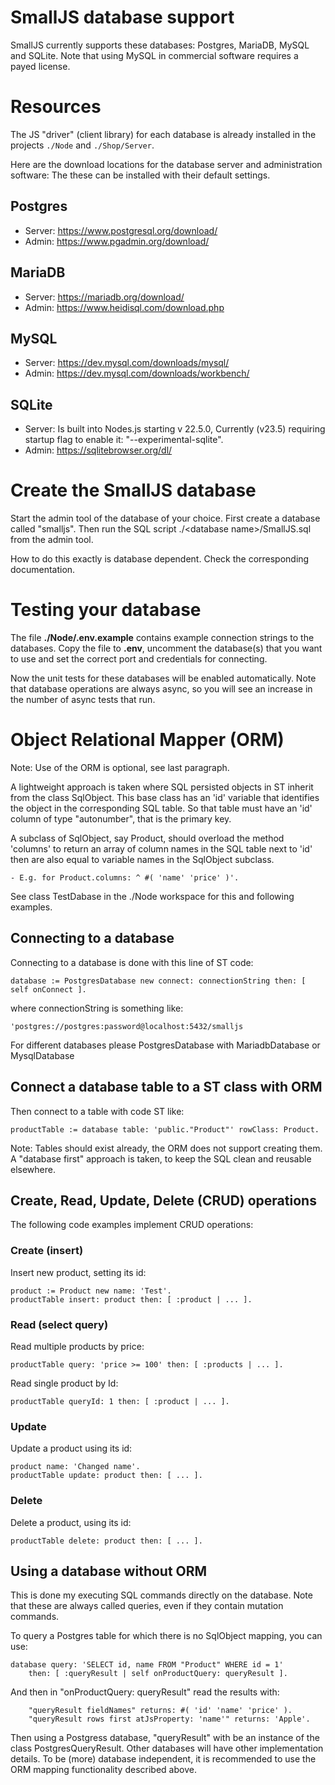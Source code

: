# SmallJS database support

SmallJS currently supports these databases: Postgres, MariaDB, MySQL and SQLite.
Note that using MySQL in commercial software requires a payed license.

# Resources

The JS "driver" (client library) for each database is already installed
in the projects `./Node` and `./Shop/Server`.

Here are the download locations for the database server and administration software:
The these can be installed with their default settings.

## Postgres

- Server:	https://www.postgresql.org/download/
- Admin:	https://www.pgadmin.org/download/

## MariaDB

- Server:	https://mariadb.org/download/
- Admin:	https://www.heidisql.com/download.php

## MySQL

- Server:	https://dev.mysql.com/downloads/mysql/
- Admin:	https://dev.mysql.com/downloads/workbench/

## SQLite

- Server:	Is built into Nodes.js starting v 22.5.0,
			Currently (v23.5) requiring startup flag to enable it: "--experimental-sqlite".
- Admin:	https://sqlitebrowser.org/dl/

# Create the SmallJS database

Start the admin tool of the database of your choice.
First create a database called "smalljs".
Then run the SQL script ./\<database name\>/SmallJS.sql from the admin tool.

How to do this exactly is database dependent. Check the corresponding documentation.

# Testing your database

The file **./Node/.env.example** contains example connection strings to the databases.
Copy the file to **.env**, uncomment the database(s) that you want to use
and set the correct port and credentials for connecting.

Now the unit tests for these databases will be enabled automatically.
Note that database operations are always async,
so you will see an increase in the number of async tests that run.

# Object Relational Mapper (ORM)

Note: Use of the ORM is optional, see last paragraph.

A lightweight approach is taken where SQL persisted objects in ST inherit from the class SqlObject.
This base class has an 'id' variable that identifies the object in the corresponding SQL table.
So that table must have an 'id' column of type "autonumber", that is the primary key.

A subclass of SqlObject, say Product, should overload the method 'columns'
to return an array of column names in the SQL table next to 'id'
then are also equal to variable names in the SqlObject subclass.

	- E.g. for Product.columns: ^ #( 'name' 'price' )'.

See class TestDabase in the ./Node workspace for this and following examples.

## Connecting to a database

Connecting to a database is done with this line of ST code:

	database := PostgresDatabase new connect: connectionString then: [ self onConnect ].

where connectionString is something like:

	'postgres://postgres:password@localhost:5432/smalljs

For different databases please PostgresDatabase with MariadbDatabase or MysqlDatabase

## Connect a database table to a ST class with ORM

Then connect to a table with code ST like:

	productTable := database table: 'public."Product"' rowClass: Product.

Note: Tables should exist already, the ORM does not support creating them.
	A "database first" approach is taken, to keep the SQL clean and reusable elsewhere.

## Create, Read, Update, Delete (CRUD) operations

The following code examples implement CRUD operations:

### Create (insert)

Insert new product, setting its id:

	product := Product new name: 'Test'.
	productTable insert: product then: [ :product | ... ].

### Read (select query)

Read multiple products by price:

	productTable query: 'price >= 100' then: [ :products | ... ].

Read single product by Id:

	productTable queryId: 1 then: [ :product | ... ].

### Update

Update a product using its id:

	product name: 'Changed name'.
	productTable update: product then: [ ... ].

### Delete

Delete a product, using its id:

	productTable delete: product then: [ ... ].

## Using a database without ORM

This is done my executing SQL commands directly on the database.
Note that these are always called queries, even if they contain mutation commands.

To query a Postgres table for which there is no SqlObject mapping, you can use:

	database query: 'SELECT id, name FROM "Product" WHERE id = 1'
		then: [ :queryResult | self onProductQuery: queryResult ].

And then in "onProductQuery: queryResult" read the results with:

		"queryResult fieldNames" returns: #( 'id' 'name' 'price' ).
		"queryResult rows first atJsProperty: 'name'" returns: 'Apple'.

Then using a Postgress database, "queryResult" with be an instance of the class PostgresQueryResult.
Other databases will have other implementation details.
To be (more) database independent, it is recommended to use the ORM mapping functionality described above.
